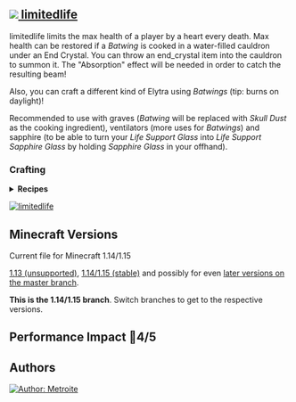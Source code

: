 ## [<img src="https://i.imgur.com/BjfNPDg.gif"> limitedlife](https://download.metroite.de/#/home?url=https://github.com/Metroite/datapacks/tree/1.14/limitedlife&rootDirectory=false)

limitedlife limits the max health of a player by a heart every death. Max health can be restored if a *Batwing* is cooked in a water-filled cauldron under an End Crystal. You can throw an end_crystal item into the cauldron to summon it. The "Absorption" effect will be needed in order to catch the resulting beam!

Also, you can craft a different kind of Elytra using *Batwings* (tip: burns on daylight)!

Recommended to use with graves (*Batwing* will be replaced with *Skull Dust* as the cooking ingredient), ventilators (more uses for *Batwings*) and sapphire (to be able to turn your *Life Support Glass* into *Life Support Sapphire Glass* by holding *Sapphire Glass* in your offhand).

### Crafting

<details>
<summary><b>Recipes</b></summary>
<br>

*M - Phantom Membrane*

*U - Bucket*

*B - Batwing (Bat Spawn Egg)*

**Batwing Suit:** (Recipe Book: Milk Bucket)
```
 M
BMB
BUB
```

</details>

<a href="https://download.metroite.de/#/home?url=https://github.com/Metroite/datapacks/tree/1.14/limitedlife&rootDirectory=false" rel="A crystal beam healing the player">![limitedlife](limitedlife.png?raw=true "A crystal beam healing the player")</a>

## Minecraft Versions

Current file for Minecraft 1.14/1.15

[1.13 (unsupported)](https://github.com/Metroite/datapacks/tree/1.13), [1.14/1.15 (stable)](https://stable.metroite.de/) and possibly for even [later versions on the master branch](https://www.metroite.de/).

**This is the 1.14/1.15 branch**. Switch branches to get to the respective versions.

## Performance Impact &#x1F534;4/5

## Authors

<a href="https://github.com/Metroite"><img src="https://img.shields.io/badge/Author-Metroite-blue" alt="Author: Metroite"></a>
